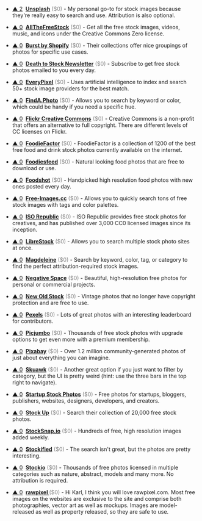 - <a href="#vote-form" class="vote-link" rel="modal:open" id="Unsplash">&#x25B2; <span class="count">2</span></a> &nbsp;**[Unsplash](https://unsplash.com/)** <span style="color: grey;">($0)</span> - My personal go-to for stock images because they're really easy to search and use. Attribution is also optional.

- <a href="#vote-form" class="vote-link" rel="modal:open" id="AllTheFreeStock">&#x25B2; <span class="count">0</span></a> &nbsp;**[AllTheFreeStock](http://allthefreestock.com/)** <span style="color: grey;">($0)</span> - Get all the free stock images, videos, music, and icons under the Creative Commons Zero license.

- <a href="#vote-form" class="vote-link" rel="modal:open" id="Burst_by_Shopify">&#x25B2; <span class="count">0</span></a> &nbsp;**[Burst by Shopify](https://burst.shopify.com/)** <span style="color: grey;">($0)</span> - Their collections offer nice groupings of photos for specific use cases.

- <a href="#vote-form" class="vote-link" rel="modal:open" id="Death_to_Stock_Newsletter">&#x25B2; <span class="count">0</span></a> &nbsp;**[Death to Stock Newsletter](https://deathtothestockphoto.com/)** <span style="color: grey;">($0)</span> - Subscribe to get free stock photos emailed to you every day.

- <a href="#vote-form" class="vote-link" rel="modal:open" id="EveryPixel">&#x25B2; <span class="count">0</span></a> &nbsp;**[EveryPixel](https://everypixel.com/)** <span style="color: grey;">($0)</span> - Uses artificial intelligence to index and search 50+ stock image providers for the best match.

- <a href="#vote-form" class="vote-link" rel="modal:open" id="FindA.Photo">&#x25B2; <span class="count">0</span></a> &nbsp;**[FindA.Photo](http://finda.photo/)** <span style="color: grey;">($0)</span> - Allows you to search by keyword or color, which could be handy if you need a specific hue.

- <a href="#vote-form" class="vote-link" rel="modal:open" id="Flickr_Creative_Commons">&#x25B2; <span class="count">0</span></a> &nbsp;**[Flickr Creative Commons](https://www.flickr.com/creativecommons/)** <span style="color: grey;">($0)</span> - Creative Commons is a non-profit that offers an alternative to full copyright. There are different levels of CC licenses on Flickr.

- <a href="#vote-form" class="vote-link" rel="modal:open" id="FoodieFactor">&#x25B2; <span class="count">0</span></a> &nbsp;**[FoodieFactor](https://foodiefactor.com/)** <span style="color: grey;">($0)</span> - FoodieFactor is a collection of 1200 of the best free food and drink stock photos currently available on the internet.

- <a href="#vote-form" class="vote-link" rel="modal:open" id="Foodiesfeed">&#x25B2; <span class="count">0</span></a> &nbsp;**[Foodiesfeed](https://foodiesfeed.com/)** <span style="color: grey;">($0)</span> - Natural looking food photos that are free to download or use.

- <a href="#vote-form" class="vote-link" rel="modal:open" id="Foodshot">&#x25B2; <span class="count">0</span></a> &nbsp;**[Foodshot](http://foodshot.co/)** <span style="color: grey;">($0)</span> - Handpicked high resolution food photos with new ones posted every day.

- <a href="#vote-form" class="vote-link" rel="modal:open" id="Free-Images.cc">&#x25B2; <span class="count">0</span></a> &nbsp;**[Free-Images.cc](http://www.free-images.cc/)** <span style="color: grey;">($0)</span> - Allows you to quickly search tons of free stock images with tags and color palettes.

- <a href="#vote-form" class="vote-link" rel="modal:open" id="ISO_Republic">&#x25B2; <span class="count">0</span></a> &nbsp;**[ISO Republic](https://isorepublic.com/)** <span style="color: grey;">($0)</span> - ISO Republic provides free stock photos for creatives, and has published over 3,000 CC0 licensed images since its inception.

- <a href="#vote-form" class="vote-link" rel="modal:open" id="LibreStock">&#x25B2; <span class="count">0</span></a> &nbsp;**[LibreStock](http://librestock.com/)** <span style="color: grey;">($0)</span> - Allows you to search multiple stock photo sites at once.

- <a href="#vote-form" class="vote-link" rel="modal:open" id="Magdeleine">&#x25B2; <span class="count">0</span></a> &nbsp;**[Magdeleine](https://magdeleine.co/browse/)** <span style="color: grey;">($0)</span> - Search by keyword, color, tag, or category to find the perfect attribution-required stock images.

- <a href="#vote-form" class="vote-link" rel="modal:open" id="Negative_Space">&#x25B2; <span class="count">0</span></a> &nbsp;**[Negative Space](https://www.negativespace.co/)** <span style="color: grey;">($0)</span> - Beautiful, high-resolution free photos for personal or commercial projects.

- <a href="#vote-form" class="vote-link" rel="modal:open" id="New_Old_Stock">&#x25B2; <span class="count">0</span></a> &nbsp;**[New Old Stock](https://nos.twnsnd.co/)** <span style="color: grey;">($0)</span> - Vintage photos that no longer have copyright protection and are free to use.

- <a href="#vote-form" class="vote-link" rel="modal:open" id="Pexels">&#x25B2; <span class="count">0</span></a> &nbsp;**[Pexels](https://www.pexels.com/)** <span style="color: grey;">($0)</span> - Lots of great photos with an interesting leaderboard for contributors.

- <a href="#vote-form" class="vote-link" rel="modal:open" id="Picjumbo">&#x25B2; <span class="count">0</span></a> &nbsp;**[Picjumbo](https://picjumbo.com/)** <span style="color: grey;">($0)</span> - Thousands of free stock photos with upgrade options to get even more with a premium membership.

- <a href="#vote-form" class="vote-link" rel="modal:open" id="Pixabay">&#x25B2; <span class="count">0</span></a> &nbsp;**[Pixabay](http://pixabay.com/)** <span style="color: grey;">($0)</span> - Over 1.2 million community-generated photos of just about everything you can imagine.

- <a href="#vote-form" class="vote-link" rel="modal:open" id="Skuawk">&#x25B2; <span class="count">0</span></a> &nbsp;**[Skuawk](http://skuawk.com/)** <span style="color: grey;">($0)</span> - Another great option if you just want to filter by category, but the UI is pretty weird (hint: use the three bars in the top right to navigate).

- <a href="#vote-form" class="vote-link" rel="modal:open" id="Startup_Stock_Photos">&#x25B2; <span class="count">0</span></a> &nbsp;**[Startup Stock Photos](http://startupstockphotos.com/)** <span style="color: grey;">($0)</span> - Free photos for startups, bloggers, publishers, websites, designers, developers, and creators.

- <a href="#vote-form" class="vote-link" rel="modal:open" id="Stock_Up">&#x25B2; <span class="count">0</span></a> &nbsp;**[Stock Up](http://www.sitebuilderreport.com/stock-up)** <span style="color: grey;">($0)</span> - Search their collection of 20,000 free stock photos.

- <a href="#vote-form" class="vote-link" rel="modal:open" id="StockSnap.io">&#x25B2; <span class="count">0</span></a> &nbsp;**[StockSnap.io](https://stocksnap.io/)** <span style="color: grey;">($0)</span> - Hundreds of free, high resolution images added weekly.

- <a href="#vote-form" class="vote-link" rel="modal:open" id="Stockified">&#x25B2; <span class="count">0</span></a> &nbsp;**[Stockified](https://www.stockified.com/)** <span style="color: grey;">($0)</span> - The search isn't great, but the photos are pretty interesting.

- <a href="#vote-form" class="vote-link" rel="modal:open" id="Stockio">&#x25B2; <span class="count">0</span></a> &nbsp;**[Stockio](https://www.stockio.com/)** <span style="color: grey;">($0)</span> - Thousands of free photos licensed in multiple categories such as nature, abstract, models and many more. No attribution is required.

- <a href="#vote-form" class="vote-link" rel="modal:open" id="rawpixel_">&#x25B2; <span class="count">0</span></a> &nbsp;**[rawpixel ](www.rawpixel.com)** <span style="color: grey;">($0)</span> - Hi Karl, I think you will love rawpixel.com. Most free images on the websites are exclusive to the site and comprise both photographies, vector art as well as mockups. Images are model-released as well as property released, so they are safe to use.

